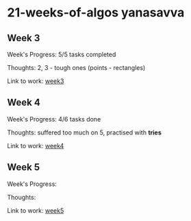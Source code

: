# 21-weeks-of-algos yanasavva
 
  
## Week 3 

Week's Progress: 5/5 tasks completed

Thoughts: 2, 3 - tough ones (points - rectangles)

Link to work: [week3](https://github.com/yanasavva/21-weeks-of-algos/tree/master/yanasavva/week3)   
  
## Week 4 

Week's Progress: 4/6 tasks done

Thoughts: suffered too much on 5, practised with **tries**

Link to work: [week4](https://github.com/yanasavva/21-weeks-of-algos/tree/master/yanasavva/week4)

## Week 5 

Week's Progress: 

Thoughts: 

Link to work: [week5](https://github.com/yanasavva/21-weeks-of-algos/tree/master/yanasavva/week5)
